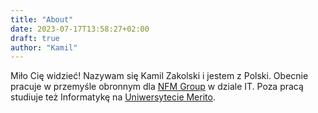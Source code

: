 ```yaml
---
title: "About"
date: 2023-07-17T13:58:27+02:00
draft: true
author: "Kamil"
---
```


Miło Cię widzieć! Nazywam się Kamil Zakolski i jestem z Polski. Obecnie pracuje w przemyśle obronnym dla [NFM Group](https://nfm.no/) w dziale IT. Poza pracą studiuje też Informatykę na [Uniwersytecie Merito](https://www.merito.pl).
